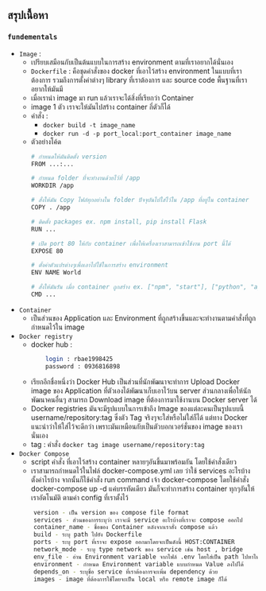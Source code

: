 ## สรุปเนื้อหา
### `fundementals`
- `Image` :
    - เปรียบเสมือนกับเป็นต้นแบบในการสร้าง environment ตามที่เราอยากได้นั่นเอง
    - `Dockerfile` : คือชุดคำสั่งของ docker ที่เอาไว้สร้าง environment ในแบบที่เราต้องการ รวมถึงการตั้งค่าต่างๆ library ที่เราต้องการ และ source code พื้นฐานที่เราอยากให้มันมี
    - เมื่อเรานำ image มา run แล้วเราจะได้สิ่งที่เรียกว่า Container
    - image 1 ตัว เราจะให้มันไปสร้าง container กี่ตัวก็ได้
    - คำสั่ง : 
        - `docker build -t image_name`
        - `docker run -d -p port_local:port_container image_name`
    - ตัวอย่างโค้ด
        ```bash
        # กำหนดให้มันติดตั้ง version 
        FROM ...:...

        # กำหนด folder ที่จะทำงานด้วยไว้ที่ /app
        WORKDIR /app

        # สั่งให้มัน Copy ไฟล์ทุกอย่างใน folder ปัจจุบันไปใส่ไว้ใน /app ที่อยู่ใน container
        COPY . /app

        # ติดตั้ง packages ex. npm install, pip install Flask
        RUN ...

        # เปิด port 80 ให้กับ container เพื่อให้เครื่องเราสามารถเข้าใช้งาน port นี้ได้
        EXPOSE 80

        # ตั้งค่าตัวแปรต่างๆเพื่อเอาไปใช้ในการสร้าง environment
        ENV NAME World

        # สั่งให้มันรัน เมื่อ container ถูกสร้าง ex. ["npm", "start"], ["python", "app.py"]
        CMD ...
        ```
- `Container` 
    - เป็นส่วนของ Application และ Environment ที่ถูกสร้างขึ้นและจะทำงานตามคำสั่งที่ถูกกำหนดไว้ใน image
- `Docker registry`
    - docker hub :
        ```bash
            login : rbae1998425
            password : 0936816898 
        ```
    - เรียกอีกชื่อหนึ่งว่า Docker Hub เป็นส่วนที่นักพัฒนาจะทำการ Upload Docker image ของ Application ที่ตัวเองได้พัฒนาเก็บเอาไว้บน server ส่วนกลางเพื่อให้นักพัฒนาคนอื่นๆ สามารถ Download image ที่ต้องการมาใช้งานบน Docker server ได้
    - Docker registries มันจะมีรูปแบบในการเข้าถึง Image ของแต่ละคนเป็นรูปแบบนี้ username/repository:tag ซึ่งตัว Tag จริงๆจะใส่หรือไม่ใส่ก็ได้ แต่ทาง Docker แนะนำว่าให้ใส่ไว้จะดีกว่า เพราะมันเหมือนกับเป็นตัวบอกเวอร์ชั่นของ image ของเรานั่นเอง
    - tag : คำสั่ง `docker tag image username/repository:tag`
- `Docker Compose`
    - script คำสั่ง ที่เอาไว้สร้าง container หลายๆอันขึ้นมาพร้อมกัน โดยใช้คำสั่งเดียว
    - เราสามารถกำหนดไว้ในไฟล์ docker-compose.yml เลย ว่าใช้ services อะไรบ้าง ตั้งค่าไรบ้าง จากนั้นก็ใช้คำสั่ง run command เจ้า docker-compose โดยใช้คำสั่ง docker-compose up -d แค่บรรทัดเดียว มันก็จะทำการสร้าง container ทุกๆอันให้เราอัตโนมัติ ตามค่า config ที่เราตั้งไว้
    ```bash
        version - เป็น version ของ compose file format
        services - ส่วนของการระบุว่า เราจะมี service อะไรบ้างที่เราจะ compose ออกไป
        container_name - ชื่อของ Container หลังจากเราสั่ง compose แล้ว
        build - ระบุ path ไปยัง Dockerfile
        ports - ระบุ port ที่เราจะ expose ออกมาโดยจะเป็นดังนี้ HOST:CONTAINER
        network_mode - ระบุ type network ของ service เช่น host , bridge
        env_file - อ่าน Environment variable จากไฟล์ .env โดยใส่เป็น path ไปหาไฟล์
        environment - กำหนด Environment variable แบบกำหนด Value ลงไปได้
        depends_on - ระบุชื่อ service ที่เราต้องการจะเพิ่ม dependency ด้วย
        images - image ที่ต้องการใช้โดยจะเป็น local หรือ remote image ก็ได้
    ```